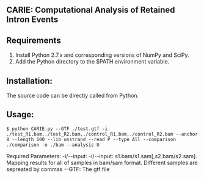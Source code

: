 ## CARIE: Computational Analysis of Retained Intron Events

Requirements
------------
1. Install Python 2.7.x and corresponding versions of NumPy and
SciPy.
2. Add the Python directory to the $PATH environment variable.

Installation:
------------
The source code can be directly called from Python.

Usage:
--------------------------------

    $ python CARIE.py --GTF ./test.gtf -i ./test_R1.bam,./test_R2.bam,./control_R1.bam,./control_R2.bam --anchor 8 --length 100 --lib unstrand --read P --type All --comparison ./comparison -o ./bam --analysis U

Required Parameters:
-i/--input:
	-i/--input: s1.bam/s1.sam[,s2.bam/s2.sam]. Mapping results for all of samples in bam/sam format. Different samples  are sepreated by commas
--GTF:
	The gtf file
    

